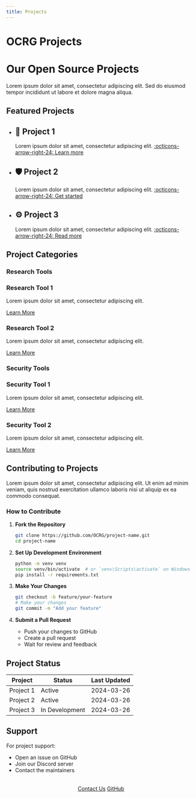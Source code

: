 ```yaml
---
title: Projects
---
```


# OCRG Projects

<div class="hero projects">
  <h1>Our Open Source Projects</h1>
  <p>Lorem ipsum dolor sit amet, consectetur adipiscing elit. Sed do eiusmod tempor incididunt ut labore et dolore magna aliqua.</p>
</div>

## Featured Projects

<div class="grid cards" markdown>

- :rocket: __Project 1__
    ---
    Lorem ipsum dolor sit amet, consectetur adipiscing elit.
    [:octicons-arrow-right-24: Learn more](project1.md)

- :shield: __Project 2__
    ---
    Lorem ipsum dolor sit amet, consectetur adipiscing elit.
    [:octicons-arrow-right-24: Get started](project2.md)

- :gear: __Project 3__
    ---
    Lorem ipsum dolor sit amet, consectetur adipiscing elit.
    [:octicons-arrow-right-24: Read more](project3.md)

</div>

## Project Categories

### Research Tools

<div class="feature-grid">
  <div class="feature-card">
    <h3>Research Tool 1</h3>
    <p>Lorem ipsum dolor sit amet, consectetur adipiscing elit.</p>
    <a href="research-tool1/" class="btn btn-outline">Learn More</a>
  </div>
  
  <div class="feature-card">
    <h3>Research Tool 2</h3>
    <p>Lorem ipsum dolor sit amet, consectetur adipiscing elit.</p>
    <a href="research-tool2/" class="btn btn-outline">Learn More</a>
  </div>
</div>

### Security Tools

<div class="feature-grid">
  <div class="feature-card">
    <h3>Security Tool 1</h3>
    <p>Lorem ipsum dolor sit amet, consectetur adipiscing elit.</p>
    <a href="security-tool1/" class="btn btn-outline">Learn More</a>
  </div>
  
  <div class="feature-card">
    <h3>Security Tool 2</h3>
    <p>Lorem ipsum dolor sit amet, consectetur adipiscing elit.</p>
    <a href="security-tool2/" class="btn btn-outline">Learn More</a>
  </div>
</div>

## Contributing to Projects

Lorem ipsum dolor sit amet, consectetur adipiscing elit. Ut enim ad minim veniam, quis nostrud exercitation ullamco laboris nisi ut aliquip ex ea commodo consequat.

### How to Contribute

1. **Fork the Repository**
   ```bash
   git clone https://github.com/OCRG/project-name.git
   cd project-name
   ```

2. **Set Up Development Environment**
   ```bash
   python -m venv venv
   source venv/bin/activate  # or `venv\Scripts\activate` on Windows
   pip install -r requirements.txt
   ```

3. **Make Your Changes**
   ```bash
   git checkout -b feature/your-feature
   # Make your changes
   git commit -m "Add your feature"
   ```

4. **Submit a Pull Request**
   - Push your changes to GitHub
   - Create a pull request
   - Wait for review and feedback

## Project Status

| Project | Status | Last Updated |
|---------|---------|--------------|
| Project 1 | Active | 2024-03-26 |
| Project 2 | Active | 2024-03-26 |
| Project 3 | In Development | 2024-03-26 |

## Support

For project support:

- Open an issue on GitHub
- Join our Discord server
- Contact the maintainers

<div style="text-align: center; margin: 2rem 0;">
  <a href="../contact/" class="md-button md-button--primary">Contact Us</a>
  <a href="https://github.com/OCRG" class="md-button">GitHub</a>
</div> 
